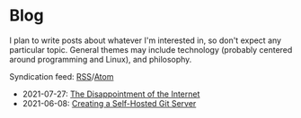 # Blog

I plan to write posts about whatever I'm interested in, so don't expect any particular topic.
General themes may include technology (probably centered around programming and Linux), and philosophy.

Syndication feed: [RSS](rss.xml)/[Atom](atom.xml)

* 2021-07-27: [The Disappointment of the Internet](blog-internet.html)
* 2021-06-08: [Creating a Self-Hosted Git Server](blog-git-server.html)
